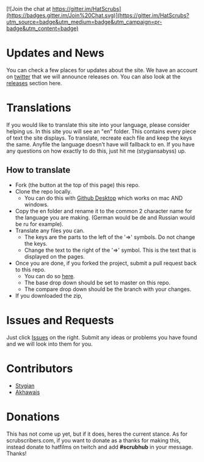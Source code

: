 [![Join the chat at https://gitter.im/HatScrubs](https://badges.gitter.im/Join%20Chat.svg)](https://gitter.im/HatScrubs?utm_source=badge&utm_medium=badge&utm_campaign=pr-badge&utm_content=badge)

# Updates and News
You can check a few places for updates about the site.  We have an account on [twitter](https://twitter.com/hatscrubscriber) that we will announce releases on.  You can also look at the [releases](https://github.com/HatScrubs/GameAccess/releases) section here.

# Translations
If you would like to translate this site into your language, please consider helping us.  In this site you will see an "en" folder.  This contains every piece of text the site displays.  To translate, recreate each file and keep the keys the same.  Anyfile the language doesn't have will fallback to en.  If you have any questions on how exactly to do this, just hit me (stygiansabyss) up.

## How to translate

* Fork (the button at the top of this page) this repo.
* Clone the repo locally.
  * You can do this with [Github Desktop](https://desktop.github.com/) which works on mac AND windows.
* Copy the en folder and rename it to the common 2 character name for the language you are making.  (German would be de and Russian would be ru for example).
* Translate any files you can.
  * The keys are the parts to the left of the '=>' symbols.  Do not change the keys.
  * Change the text to the right of the '=>' symbol.  This is the text that is displayed on the pages.
* Once you are done, if you forked the project, submit a pull request back to this repo.
  * You can do so [here](https://github.com/HatScrubs/GameAccess/compare).
  * The base drop down should be set to master on this repo.
  * The compare drop down should be the branch with your changes.
* If you downloaded the zip, 
  
# Issues and Requests

Just click [Issues](https://github.com/HatScrubs/GameAccess/issues) on the right.  Submit any ideas or problems you have found and we will look into them for you.

# Contributors
* [Stygian](https://twitter.com/Stygiansabyss/)
* [Akhawais](http://www.reddit.com/user/Akhawais)

# Donations

This has not come up yet, but if it does, heres the current stance.  As for scrubscribers.com, if you want to donate as a thanks for making this, instead donate to hatfilms on twitch and add **#scrubhub** in your message.  Thanks!
